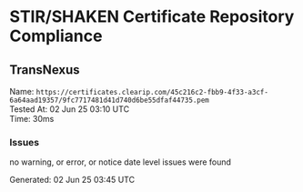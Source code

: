 # STIR/SHAKEN Certificate Repository Compliance

## TransNexus

Name: `https://certificates.clearip.com/45c216c2-fbb9-4f33-a3cf-6a64aad19357/9fc7717481d41d740d6be55dfaf44735.pem`\
Tested At: 02 Jun 25 03:10 UTC\
Time: 30ms

### Issues

no warning, or error, or notice date level issues were found

Generated: 02 Jun 25 03:45 UTC